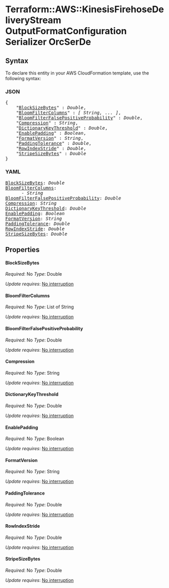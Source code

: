 # Terraform::AWS::KinesisFirehoseDeliveryStream OutputFormatConfiguration Serializer OrcSerDe

## Syntax

To declare this entity in your AWS CloudFormation template, use the following syntax:

### JSON

<pre>
{
    "<a href="#blocksizebytes" title="BlockSizeBytes">BlockSizeBytes</a>" : <i>Double</i>,
    "<a href="#bloomfiltercolumns" title="BloomFilterColumns">BloomFilterColumns</a>" : <i>[ String, ... ]</i>,
    "<a href="#bloomfilterfalsepositiveprobability" title="BloomFilterFalsePositiveProbability">BloomFilterFalsePositiveProbability</a>" : <i>Double</i>,
    "<a href="#compression" title="Compression">Compression</a>" : <i>String</i>,
    "<a href="#dictionarykeythreshold" title="DictionaryKeyThreshold">DictionaryKeyThreshold</a>" : <i>Double</i>,
    "<a href="#enablepadding" title="EnablePadding">EnablePadding</a>" : <i>Boolean</i>,
    "<a href="#formatversion" title="FormatVersion">FormatVersion</a>" : <i>String</i>,
    "<a href="#paddingtolerance" title="PaddingTolerance">PaddingTolerance</a>" : <i>Double</i>,
    "<a href="#rowindexstride" title="RowIndexStride">RowIndexStride</a>" : <i>Double</i>,
    "<a href="#stripesizebytes" title="StripeSizeBytes">StripeSizeBytes</a>" : <i>Double</i>
}
</pre>

### YAML

<pre>
<a href="#blocksizebytes" title="BlockSizeBytes">BlockSizeBytes</a>: <i>Double</i>
<a href="#bloomfiltercolumns" title="BloomFilterColumns">BloomFilterColumns</a>: <i>
      - String</i>
<a href="#bloomfilterfalsepositiveprobability" title="BloomFilterFalsePositiveProbability">BloomFilterFalsePositiveProbability</a>: <i>Double</i>
<a href="#compression" title="Compression">Compression</a>: <i>String</i>
<a href="#dictionarykeythreshold" title="DictionaryKeyThreshold">DictionaryKeyThreshold</a>: <i>Double</i>
<a href="#enablepadding" title="EnablePadding">EnablePadding</a>: <i>Boolean</i>
<a href="#formatversion" title="FormatVersion">FormatVersion</a>: <i>String</i>
<a href="#paddingtolerance" title="PaddingTolerance">PaddingTolerance</a>: <i>Double</i>
<a href="#rowindexstride" title="RowIndexStride">RowIndexStride</a>: <i>Double</i>
<a href="#stripesizebytes" title="StripeSizeBytes">StripeSizeBytes</a>: <i>Double</i>
</pre>

## Properties

#### BlockSizeBytes

_Required_: No
_Type_: Double

_Update requires_: [No interruption](https://docs.aws.amazon.com/AWSCloudFormation/latest/UserGuide/using-cfn-updating-stacks-update-behaviors.html#update-no-interrupt)

#### BloomFilterColumns

_Required_: No
_Type_: List of String

_Update requires_: [No interruption](https://docs.aws.amazon.com/AWSCloudFormation/latest/UserGuide/using-cfn-updating-stacks-update-behaviors.html#update-no-interrupt)

#### BloomFilterFalsePositiveProbability

_Required_: No
_Type_: Double

_Update requires_: [No interruption](https://docs.aws.amazon.com/AWSCloudFormation/latest/UserGuide/using-cfn-updating-stacks-update-behaviors.html#update-no-interrupt)

#### Compression

_Required_: No
_Type_: String

_Update requires_: [No interruption](https://docs.aws.amazon.com/AWSCloudFormation/latest/UserGuide/using-cfn-updating-stacks-update-behaviors.html#update-no-interrupt)

#### DictionaryKeyThreshold

_Required_: No
_Type_: Double

_Update requires_: [No interruption](https://docs.aws.amazon.com/AWSCloudFormation/latest/UserGuide/using-cfn-updating-stacks-update-behaviors.html#update-no-interrupt)

#### EnablePadding

_Required_: No
_Type_: Boolean

_Update requires_: [No interruption](https://docs.aws.amazon.com/AWSCloudFormation/latest/UserGuide/using-cfn-updating-stacks-update-behaviors.html#update-no-interrupt)

#### FormatVersion

_Required_: No
_Type_: String

_Update requires_: [No interruption](https://docs.aws.amazon.com/AWSCloudFormation/latest/UserGuide/using-cfn-updating-stacks-update-behaviors.html#update-no-interrupt)

#### PaddingTolerance

_Required_: No
_Type_: Double

_Update requires_: [No interruption](https://docs.aws.amazon.com/AWSCloudFormation/latest/UserGuide/using-cfn-updating-stacks-update-behaviors.html#update-no-interrupt)

#### RowIndexStride

_Required_: No
_Type_: Double

_Update requires_: [No interruption](https://docs.aws.amazon.com/AWSCloudFormation/latest/UserGuide/using-cfn-updating-stacks-update-behaviors.html#update-no-interrupt)

#### StripeSizeBytes

_Required_: No
_Type_: Double

_Update requires_: [No interruption](https://docs.aws.amazon.com/AWSCloudFormation/latest/UserGuide/using-cfn-updating-stacks-update-behaviors.html#update-no-interrupt)

